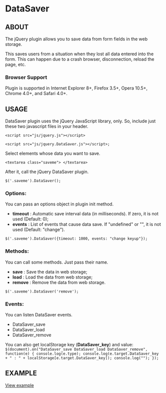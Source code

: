 DataSaver
=======

## ABOUT
The jQuery plugin allows you to save data from form fields in the web storage.

This saves users from  a situation when they lost all data entered into the form. This can happen due to a crash browser, disconnection, reload the page, etc.

### Browser Support 
Plugin is supported in Internet Explorer 8+, Firefox 3.5+, Opera 10.5+, Chrome 4.0+, and Safari 4.0+.

## USAGE
DataSaver plugin uses the jQuery JavaScript library, only. So, include just these two javascript files in your header.

`<script src="js/jquery.js"></script>`

`<script src="js/jquery.DataSaver.js"></script>;`

Select elements whose data you want to save.

`<textarea class="saveme"> </textarea>`

After it, call the jQuery DataSaver plugin.

`$('.saveme').DataSaver();`

### Options:
You can pass an options object in plugin init method.
* **timeout** : Automatic save interval data (in milliseconds). If zero, it is not used (Default: 0);
* **events** : List of events that cause data save. If "undefined" or "", it is not used (Default: "change").

`$('.saveme').DataSaver({timeout: 1000, events: "change keyup"});`

### Methods:
You can call some methods. Just pass their name.
* **save** : Save the data in web storage;
* **load** : Load the data from web storage;
* **remove** : Remove the data from web storage. 

`$('.saveme').DataSaver('remove');`

### Events: 
You can listen DataSaver events. 
* DataSaver_save
* DataSaver_load
* DataSaver_remove

You can also get localStorage key (**DataSaver_key**) and value: 
`$(document).on("DataSaver_save DataSaver_load DataSaver_remove", function(e) {
	console.log(e.type);
	console.log(e.target.DataSaver_key + " : " + localStorage[e.target.DataSaver_key]);
	console.log("");
});`

## EXAMPLE
[View example](http://htmlpreview.github.io/?https://github.com/absentik/DataSaver/blob/master/index.html#example_form)

